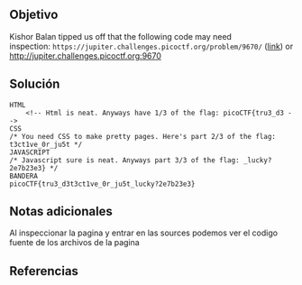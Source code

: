 ## Objetivo
Kishor Balan tipped us off that the following code may need inspection: `https://jupiter.challenges.picoctf.org/problem/9670/` ([link](https://jupiter.challenges.picoctf.org/problem/9670/)) or http://jupiter.challenges.picoctf.org:9670
## Solución
```
HTML
	<!-- Html is neat. Anyways have 1/3 of the flag: picoCTF{tru3_d3 -->
CSS
/* You need CSS to make pretty pages. Here's part 2/3 of the flag: t3ct1ve_0r_ju5t */
JAVASCRIPT
/* Javascript sure is neat. Anyways part 3/3 of the flag: _lucky?2e7b23e3} */
BANDERA
picoCTF{tru3_d3t3ct1ve_0r_ju5t_lucky?2e7b23e3}
```
## Notas adicionales
Al inspeccionar la pagina y entrar en las sources podemos ver el codigo fuente de los archivos de la pagina
## Referencias